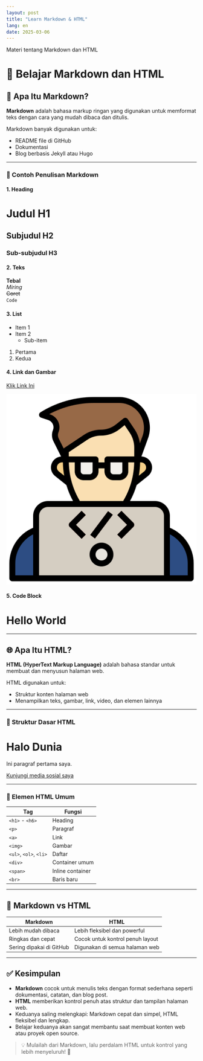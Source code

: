 ```yaml
---
layout: post
title: "Learn Markdown & HTML"
lang: en
date: 2025-03-06
---
```


Materi tentang Markdown dan HTML

# 📘 Belajar Markdown dan HTML

## 📝 Apa Itu Markdown?

**Markdown** adalah bahasa markup ringan yang digunakan untuk memformat teks dengan cara yang mudah dibaca dan ditulis.

Markdown banyak digunakan untuk:
- README file di GitHub
- Dokumentasi
- Blog berbasis Jekyll atau Hugo

---

### 📌 Contoh Penulisan Markdown

#### 1. Heading


# Judul H1
## Subjudul H2
### Sub-subjudul H3 


#### 2. Teks


**Tebal**  
_Miring_  
~~Coret~~  
`Code`


#### 3. List


- Item 1
- Item 2
  - Sub-item

1. Pertama
2. Kedua


#### 4. Link dan Gambar


[Klik Link Ini](https://m-zakifahrezi.github.io/OnlyJack.com/)

![Gambar](/assets/images/coding.png)


#### 5. Code Block



<h1>Hello World</h1>



---

## 🌐 Apa Itu HTML?

**HTML (HyperText Markup Language)** adalah bahasa standar untuk membuat dan menyusun halaman web.

HTML digunakan untuk:
- Struktur konten halaman web
- Menampilkan teks, gambar, link, video, dan elemen lainnya

---

### 📌 Struktur Dasar HTML


<!DOCTYPE html>
<html>
  <head>
    <title>Judul Halaman</title>
  </head>
  <body>
    <h1>Halo Dunia</h1>
    <p>Ini paragraf pertama saya.</p>
    <a href="https://www.instagram.com/zkyy.frezy?igsh=MXB3N21zbm44ZjdwNw==">Kunjungi media sosial saya</a>
  </body>
</html>


---

### 🧩 Elemen HTML Umum

| Tag              | Fungsi               |
|------------------|----------------------|
| `<h1>` - `<h6>`  | Heading              |
| `<p>`            | Paragraf             |
| `<a>`            | Link                 |
| `<img>`          | Gambar               |
| `<ul>`, `<ol>`, `<li>` | Daftar        |
| `<div>`          | Container umum       |
| `<span>`         | Inline container     |
| `<br>`           | Baris baru           |

---

## 🤝 Markdown vs HTML

| Markdown               | HTML                              |
|------------------------|-----------------------------------|
| Lebih mudah dibaca     | Lebih fleksibel dan powerful      |
| Ringkas dan cepat      | Cocok untuk kontrol penuh layout  |
| Sering dipakai di GitHub | Digunakan di semua halaman web |

---

## ✅ Kesimpulan

- **Markdown** cocok untuk menulis teks dengan format sederhana seperti dokumentasi, catatan, dan blog post.
- **HTML** memberikan kontrol penuh atas struktur dan tampilan halaman web.
- Keduanya saling melengkapi: Markdown cepat dan simpel, HTML fleksibel dan lengkap.
- Belajar keduanya akan sangat membantu saat membuat konten web atau proyek open source.

> 💡 Mulailah dari Markdown, lalu perdalam HTML untuk kontrol yang lebih menyeluruh! 🚀
